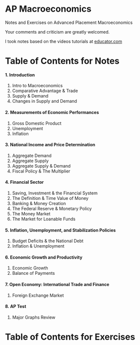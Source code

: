 # AP Macroeconomics
Notes and Exercises on Advanced Placement Macroeconomics

Your comments and criticism are greatly welcomed.

I took notes based on the videos tutorials at [educator.com](https://www.educator.com/economics/ap-macroeconomics/park/)

# Table of Contents for Notes
#### 1. Introduction
1. Intro to Macroeconomics
1. Comparative Advantage & Trade
1. Supply & Demand
1. Changes in Supply and Demand

#### 2. Measurements of Economic Performances
1. Gross Domestic Product
1. Unemployment
1. Inflation

#### 3. National Income and Price Determination
1. Aggregate Demand
1. Aggregate Supply
1. Aggregate Supply & Demand
1. Fiscal Policy & The Multiplier

#### 4. Financial Sector
1. Saving, Investment & the Financial System
1. The Definition & Time Value of Money
1. Banking & Money Creation
1. The Federal Reserve & Monetary Policy
1. The Money Market
1. The Market for Loanable Funds

#### 5. Inflation, Unemployment, and Stabilization Policies
1. Budget Deficits & the National Debt
1. Inflation & Unemployment

#### 6. Economic Growth and Productivity
1. Economic Growth
1. Balance of Payments

#### 7. Open Economy: International Trade and Finance
1. Foreign Exchange Market

#### 8. AP Test
1. Major Graphs Review

# Table of Contents for Exercises